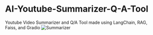 # AI-Youtube-Summarizer-Q-A-Tool
Youtube Video Summarizer and Q/A Tool made using LangChain, RAG, Faiss, and Gradio
![Summarizer ](https://github.com/user-attachments/assets/53276df5-6d40-4866-88e4-5b3c9d4374a5)
